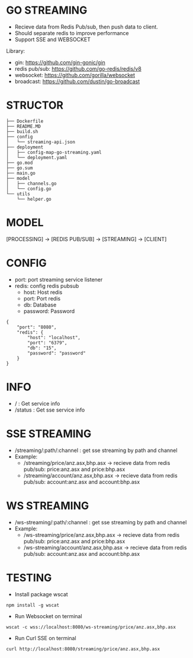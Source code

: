 # GO STREAMING
- Recieve data from Redis Pub/sub, then push data to client.
- Should separate redis to improve performance
- Support SSE and WEBSOCKET

Library:
- gin: https://github.com/gin-gonic/gin
- redis pub/sub: https://github.com/go-redis/redis/v8
- websocket: https://github.com/gorilla/websocket
- broadcast: https://github.com/dustin/go-broadcast

# STRUCTOR
```
├── Dockerfile
├── README.MD
├── build.sh
├── config
│   └── streaming-api.json
├── deployment
│   ├── config-map-go-streaming.yaml
│   └── deployment.yaml
├── go.mod
├── go.sum
├── main.go
├── model
│   ├── channels.go
│   └── config.go
└── utils
    └── helper.go
```

# MODEL
[PROCESSING] -> [REDIS PUB/SUB] -> [STREAMING] -> [CLIENT]

# CONFIG
- port: port streaming service listener
- redis: config redis pubsub
    - host: Host redis
    - port: Port redis
    - db: Database
    - password: Password

```
{
    "port": "8080",
    "redis": {
        "host": "localhost",
        "port": "6379",
        "db": "15",
        "password": "password"
    }
}
```

# INFO
- / : Get service info
- /status : Get sse service info

# SSE STREAMING
- /streaming/:path/:channel : get sse streaming by path and channel
- Example:
    - /streaming/price/anz.asx,bhp.asx -> recieve data from redis pub/sub: price:anz.asx and price:bhp.asx
    - /streaming/account/anz.asx,bhp.asx -> recieve data from redis pub/sub: account:anz.asx and account:bhp.asx

# WS STREAMING
- /ws-streaming/:path/:channel : get sse streaming by path and channel
- Example:
    - /ws-streaming/price/anz.asx,bhp.asx -> recieve data from redis pub/sub: price:anz.asx and price:bhp.asx
    - /ws-streaming/account/anz.asx,bhp.asx -> recieve data from redis pub/sub: account:anz.asx  and account:bhp.asx


# TESTING
- Install package wscat
```
npm install -g wscat
```
- Run Websocket on terminal
```
wscat -c wss://localhost:8080/ws-streaming/price/anz.asx,bhp.asx
```

- Run Curl SSE on terminal 
```
curl http://localhost:8080/streaming/price/anz.asx,bhp.asx
```